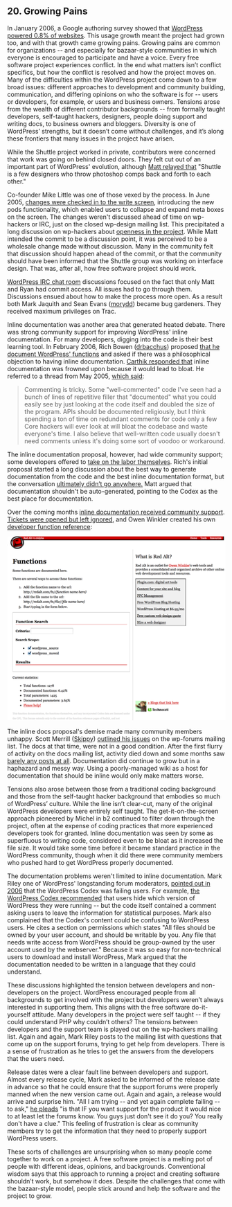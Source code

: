 
## 20. Growing Pains

In January 2006, a Google authoring survey showed that [WordPress powered 0.8% of websites](http://ma.tt/2006/01/markup-survey/). This usage growth meant the project had grown too, and with that growth came growing pains. Growing pains are common for organizations -- and especially for bazaar-style communities in which everyone is encouraged to participate and have a voice. Every free software project experiences conflict. In the end what matters isn’t conflict specifics, but how the conflict is resolved and how the project moves on. Many of the difficulties within the WordPress project come down to a few broad issues: different approaches to development and community building, communication, and differing opinions on who the software is for -- users or developers, for example, or users and business owners. Tensions arose from the wealth of different contributor backgrounds -- from formally taught developers, self-taught hackers, designers, people doing support and writing docs, to business owners and bloggers. Diversity is one of WordPress’ strengths, but it doesn’t come without challenges, and it’s along these frontiers that many issues in the project have arisen.

While the Shuttle project worked in private, contributors were concerned that work was going on behind closed doors. They felt cut out of an important part of WordPress' evolution, although [Matt relayed that](http://lists.wordpress.org/pipermail/wp-hackers/2005-June/001417.html) "Shuttle is a few designers who throw photoshop comps back and forth to each other."

Co-founder Mike Little was one of those vexed by the process. In June 2005, [changes were checked in to the write screen](https://core.trac.wordpress.org/changeset/2639), introducing the new pods functionality, which enabled users to collapse and expand meta boxes on the screen. The changes weren't discussed ahead of time on wp-hackers or IRC, just on the closed wp-design mailing list. This precipitated a long discussion on wp-hackers about [openness in the project](http://lists.wordpress.org/pipermail/wp-hackers/2005-June/001403.html). While Matt intended the commit to be a discussion point, it was perceived to be a wholesale change made without discussion. Many in the community felt that discussion should happen ahead of the commit, or that the community should have been informed that the Shuttle group was working on interface design. That was, after all, how free software project should work. 

[WordPress IRC chat room](http://codex.wordpress.org/IRC_Meetups/2005/June/June29RawLog) discussions focused on the fact that only Matt and Ryan had commit access. All issues had to go through them. Discussions ensued about how to make the process more open. As a result both Mark Jaquith and Sean Evans ([morydd](https://profiles.wordpress.org/morydd)) became bug gardeners. They received maximum privileges on Trac. 

Inline documentation was another area that generated heated debate. There was strong community support for improving WordPress' inline documentation. For many developers, digging into the code is their best learning tool. In February 2006, Rich Bowen ([drbacchus](https://profiles.wordpress.org/drbacchus)) proposed [that he document WordPress' functions](http://lists.wordpress.org/pipermail/wp-hackers/2006-February/004921.html) and asked if there was a philosophical objection to having inline documentation. [Carthik responded that](http://lists.wordpress.org/pipermail/wp-hackers/2006-February/004926.html) inline documentation was frowned upon because it would lead to bloat. He referred to a thread from May 2005, [which said](http://lists.wordpress.org/pipermail/wp-hackers/2005-May/001114.html):

> Commenting is tricky. Some "well-commented" code I've seen had a bunch  of lines of repetitive filler that "documented" what you could easily see by just looking at the code itself and doubled the size of the program. APIs should be documented religiously, but I think spending a ton of time on redundant comments for code only a few Core hackers will ever look at will bloat the codebase and waste everyone's time. I also  believe that well-written code usually doesn't need comments unless it's doing some sort of voodoo or workaround.

The inline documentation proposal, however, had wide community support; some developers offered to [take on the labor themselves](http://lists.wordpress.org/pipermail/wp-hackers/2006-February/005084.html). Rich's initial proposal started a long discussion about the best way to generate documentation from the code and the best inline documentation format, but the conversation [ultimately didn’t go anywhere.](http://lists.wordpress.org/pipermail/wp-hackers/2006-February/005088.html) Matt argued that documentation shouldn't be auto-generated, pointing to the Codex as the best place for documentation.

Over the coming months [inline documentation received community support](http://lists.wordpress.org/pipermail/wp-hackers/2006-March/005481.html). [Tickets were opened but left ignored](http://core.trac.wordpress.org/ticket/2473), and Owen Winkler created his own [developer function reference](http://lists.wordpress.org/pipermail/wp-hackers/2006-April/005534.html):

<img alt="Owen Winkler's Function Reference" src="../../Resources/images/20/winkler_fn_ref.jpg" /> 

The inline docs proposal's demise made many community members unhappy. Scott Merrill ([Skippy](https://profiles.wordpress.org/skippy)) [outlined his issues](http://lists.wordpress.org/pipermail/wp-forums/2006-March/001532.html) on the wp-forums mailing list. The docs at that time, were not in a good condition. After the first flurry of activity on the docs mailing list, activity died down and some months saw [barely any posts at all](http://lists.wordpress.org/pipermail/wp-docs/2006-May/thread.html). Documentation did continue to grow but in a haphazard and messy way. Using a poorly-managed wiki as a host for documentation that should be inline would only make matters worse. 

Tensions also arose between those from a traditional coding background and those from the self-taught hacker background that embodies so much of WordPress’ culture. While the line isn’t clear-cut, many of the original WordPress developers were entirely self taught. The get-it-on-the-screen approach pioneered by Michel in b2 continued to filter down through the project, often at the expense of coding practices that more experienced developers took for granted. Inline documentation was seen by some as superfluous to writing code, considered even to be bloat as it increased the file size. It would take some time before it became standard practice in the WordPress community, though when it did there were community members who pushed hard to get WordPress properly documented. 

The documentation problems weren't limited to inline documentation. Mark Riley one of WordPress' longstanding forum moderators, [pointed out in 2006](http://lists.wordpress.org/pipermail/wp-forums/2006-March/001530.html) that the WordPress Codex was failing users. For example, [the WordPress Codex recommended](http://codex.wordpress.org/index.php?title=Hardening_WordPress&oldid=16988) that users hide which version of WordPress they were running -- but the code itself contained a comment asking users to leave the information for statistical purposes. Mark also complained that the Codex's content could be confusing to WordPress users. He cites a section on permissions which states "All files should be owned by your user account, and should be writable by you. Any file that needs write access from WordPress should be group-owned by the user account used by the webserver." Because it was so easy for non-technical users to download and install WordPress, Mark argued that the documentation needed to be written in a language that they could understand.

These discussions highlighted the tension between developers and non-developers on the project. WordPress encouraged people from all backgrounds to get involved with the project but developers weren’t always interested in supporting them. This aligns with the free software do-it-yourself attitude. Many developers in the project were self taught -- if they could understand PHP why couldn’t others? The tensions between developers and the support team is played out on the wp-hackers mailing list. Again and again, Mark Riley posts to the mailing list with questions that come up on the support forums, trying to get help from developers. There is a sense of frustration as he tries to get the answers from the developers that the users need.

Release dates were a clear fault line between developers and support. Almost every release cycle, Mark asked to be informed of the release date in advance so that he could ensure that the support forums were properly manned when the new version came out. Again and again, a release would arrive and surprise him. "All I am trying -- and yet again complete failing -- to ask," [he pleads](http://lists.wordpress.org/pipermail/wp-hackers/2006-March/005310.html) "is that IF you want support for the product it would nice to at least let the forums know. You guys just don't see it do you? You really don't have a clue." This feeling of frustration is clear as community members try to get the information that they need to properly support WordPress users. 

These sorts of challenges are unsurprising when so many people come together to work on a project. A free software project is a melting pot of people with different ideas, opinions, and backgrounds. Conventional wisdom says that this approach to running a project and creating software shouldn’t work, but somehow it does. Despite the challenges that come with the bazaar-style model, people stick around and help the software and the project to grow. 

